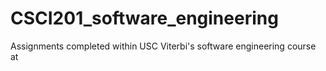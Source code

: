 # CSCI201_software_engineering
Assignments completed within USC Viterbi's software engineering course at
